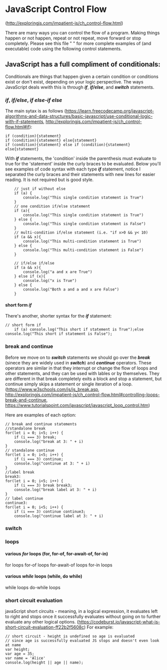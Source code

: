 # JavaScript Control Flow 
(http://exploringjs.com/impatient-js/ch_control-flow.html)

There are many ways you can control the flow of a program. Making things happen or not happen, repeat or not repeat, move forward or stop completely.
Please see this file " " for more complete examples of (and executable) code using the following control statements.
## JavaScript has a full compliment of conditionals:
Conditionals are things that happen given a certain condition or conditions exist or don't exist, depending on your logic perspective. The ways JavaScript deals wwith this is through _**if**_, _**if/else**_, and _**switch**_ statements.

### _if_, _if/else_, _if else-if else_
The main sytax is as follows (https://learn.freecodecamp.org/javascript-algorithms-and-data-structures/basic-javascript/use-conditional-logic-with-if-statements, http://exploringjs.com/impatient-js/ch_control-flow.html#if):
```
if (condition){statement}
if (condition){statement} else{statement}
if (condition){statement} else if (condition){statement} else{statement}
```
With _**if**_ statements, the 'condition' inside the parenthesis must evaluate to true for the 'statement' inside the curly braces to be evaluated.
Below you'll see examples of code syntax with each type _**if**_ statement, notice I separated the curly braces and their statements with new lines for easier reading. It is not required but is good style.
```
    // just if without else
    if (a) {
        console.log("This single condition statement is True")
    }
    // one condition if/else statement
    if (a){
        console.log("This single condition statement is True")
    } else {
        console.log("This single condition statement is False")
    }
    // multi-condition if/else statement (i.e. "if x>0 && y< 10)
    if (a && x){
        console.log("This multi-condition statement is True")
    } else {
        console.log("This multi-condition statement is False")
    }
    
    // if/else if/else
    if (a && x){
        console.log("a and x are True")
    } else if (x){
        console.log("x is True")
    } else {
        console.log("Both a and a and x are False")
    }
```
#### short form _if_
There's another, shorter syntax for the _**if**_ statement:

```
// short form if
    if (a) console.log("This short if statement is True");else console.log("This short if statement is False");
```

### break and continue
Before we move on to _**switch**_ statements we should go over the _**break**_ (sinece they are widely used in _**switch**_) and _**continue**_ operators.
These operators are similar in that they interrupt or change the flow of loops and other statements, and they can be used with lables or by themselves. They are different in that break completely exits a block and stop a statement, but continue simply skips a statement or single iteration of a loop. (https://www.w3schools.com/js/js_break.asp, http://exploringjs.com/impatient-js/ch_control-flow.html#controlling-loops-break-and-continue, https://www.tutorialspoint.com/javascript/javascript_loop_control.htm)

Here are examples of each option:
```
// break and continue statements
//standalone break
for(let i = 0; i<5; i++) {
    if (i === 3) break;
    console.log("break at 3: " + i)
}
// standalone continue
for(let i = 0; i<5; i++) {
    if (i === 3) continue;
    console.log("continue at 3: " + i)
}
//label break
break3:
for(let i = 0; i<5; i++) {
    if (i === 3) break break3;
    console.log("break label at 3: " + i)
}
// label continue
continue3:
for(let i = 0; i<5; i++) {
    if (i === 3) continue continue3;
    console.log("continue label at 3: " + i)
```

### switch

### loops
  #### various _for_ loops (for, for-of, for-await-of, for-in)
  for loops
  for-of loops
  for-await-of loops
  for-in loops
  
  #### various _while_ loops (while, do while)
  while loops
  do-while loops

### short circuit evaluation
javaScript short circuits - meaning, in a logical expression, it evaluates left to right and stops once it successfully evaluates without going on to further evaluate any other logical options. (https://codeburst.io/javascript-what-is-short-circuit-evaluation-ff22b2f5608c)
For example:
```
// short circuit - height is undefined so age is evaluated
// since age is successfully evaluated JS stops and doesn't even look at name 
var height;
var age = 35;
var name = 'Alice'
console.log(height || age || name);
```



